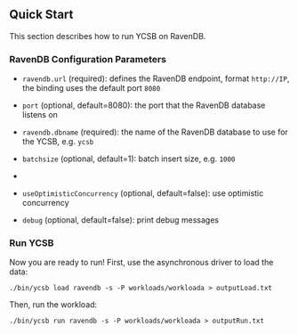 <!--
Copyright (c) 2012 - 2016 YCSB contributors. All rights reserved.

Licensed under the Apache License, Version 2.0 (the "License"); you
may not use this file except in compliance with the License. You
may obtain a copy of the License at

http://www.apache.org/licenses/LICENSE-2.0

Unless required by applicable law or agreed to in writing, software
distributed under the License is distributed on an "AS IS" BASIS,
WITHOUT WARRANTIES OR CONDITIONS OF ANY KIND, either express or
implied. See the License for the specific language governing
permissions and limitations under the License. See accompanying
LICENSE file.
-->

## Quick Start

This section describes how to run YCSB on RavenDB.

###  RavenDB Configuration Parameters

* `ravendb.url` (required): defines the RavenDB endpoint, format `http://IP`, the binding uses the default port `8080`

* `port` (optional, default=8080):  the port that the RavenDB database listens on

* `ravendb.dbname` (required):  the name of the RavenDB database to use for the YCSB, e.g. `ycsb`

* `batchsize` (optional, default=1):  batch insert size, e.g. `1000`
* 
* `useOptimisticConcurrency` (optional, default=false):  use optimistic concurrency

* `debug` (optional, default=false):  print debug messages

### Run YCSB

Now you are ready to run! First, use the asynchronous driver to load the data:

    ./bin/ycsb load ravendb -s -P workloads/workloada > outputLoad.txt

Then, run the workload:

    ./bin/ycsb run ravendb -s -P workloads/workloada > outputRun.txt
